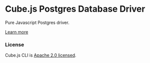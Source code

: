 # Cube.js Postgres Database Driver

Pure Javascript Postgres driver.

[Learn more](https://github.com/statsbotco/cube.js#getting-started)

### License

Cube.js CLI is [Apache 2.0 licensed](./LICENSE).